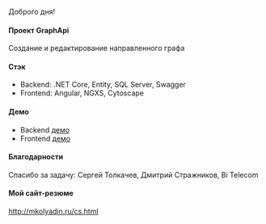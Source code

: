 Доброго дня!

#### Проект GraphApi
Cоздание и редактирование направленного графа

#### Стэк
- Backend: .NET Core, Entity, SQL Server, Swagger
- Frontend: Angular, NGXS, Cytoscape

#### Демо
- Backend <a href="https://youtu.be/_mknbkbO2w8" target="_blank">демо</a> 
- Frontend  <a href="https://youtu.be/0Jwh4gMNWKs" target="_blank">демо</a> 

#### Благодарности
Спасибо за задачу: Сергей Толкачев, Дмитрий Стражников, Bi Telecom

#### Мой сайт-резюме
<a href="http://mkolyadin.ru/cs.html" target="_blank">http://mkolyadin.ru/cs.html</a> 
